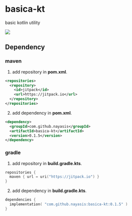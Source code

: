 # basica-kt
basic kotlin utility

[![](https://jitpack.io/v/nayasis/basica-kt.svg)](https://jitpack.io/#nayasis/basica-kt)

## Dependency

### maven

1. add repository in **pom.xml**.
```xml
<repositories>
  <repository>
    <id>jitpack</id>
    <url>https://jitpack.io</url>
  </repository>
</repositories>
```

2. add dependency in **pom.xml**.
```xml
<dependency>
  <groupId>com.github.nayasis</groupId>
  <artifactId>basica-kt</artifactId>
  <version>0.1.5</version>
</dependency>
```

### gradle

1. add repository in **build.gradle.kts**.
```kotlin
repositories {
  maven { url = uri("https://jitpack.io") }
}
```

2. add dependency in **build.gradle.kts**.
```kotlin
dependencies {
  implementation( "com.github.nayasis:basica-kt:0.1.5" )
}
```

